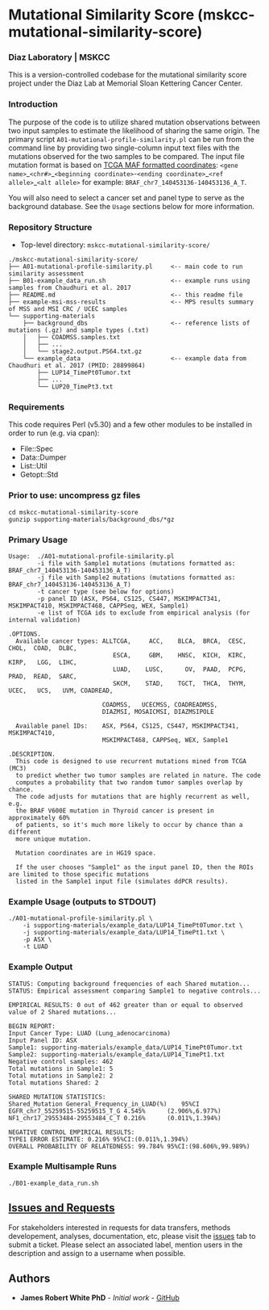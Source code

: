 # Mutational Similarity Score (mskcc-mutational-similarity-score)
### Diaz Laboratory | MSKCC
This is a version-controlled codebase for the mutational similarity score project
under the Diaz Lab at Memorial Sloan Kettering Cancer Center. 

### Introduction
The purpose of the code is to utilize shared mutation observations between two input samples to estimate the 
likelihood of sharing the same origin. The primary script `A01-mutational-profile-similarity.pl` can be run 
from the command line by providing two single-column input text files with the mutations observed for the
two samples to be compared. The input file mutation format is based on [TCGA MAF formatted coordinates](https://docs.gdc.cancer.gov/Data/File_Formats/MAF_Format): `<gene name>`\_`<chr#>`\_`<beginning coordinate>`\-`<ending coordinate>`\_`<ref allele>`\_`<alt allele>` for example: `BRAF_chr7_140453136-140453136_A_T`. 

You will also need to select a cancer set and panel type to serve as the background database. See the `Usage` sections below for more information.


### Repository Structure
* Top-level directory: `mskcc-mutational-similarity-score/`
```
./mskcc-mutational-similarity-score/
├── A01-mutational-profile-similarity.pl     <-- main code to run similarity assessment
├── B01-example_data_run.sh                  <-- example runs using samples from Chaudhuri et al. 2017
├── README.md                                <-- this readme file
├── example-msi-mss-results                  <-- MPS results summary of MSS and MSI CRC / UCEC samples
└── supporting-materials         
    ├── background_dbs                       <-- reference lists of mutations (.gz) and sample types (.txt)
    │   ├── COADMSS.samples.txt
    │   ├── ...
    │   └── stage2.output.PS64.txt.gz
    └── example_data                         <-- example data from Chaudhuri et al. 2017 (PMID: 28899864)
        ├── LUP14_TimePt0Tumor.txt
        ├── ...
        └── LUP20_TimePt3.txt
```

### Requirements
This code requires Perl (v5.30) and a few other modules to be installed in order to run (e.g. via cpan):
* File::Spec
* Data::Dumper
* List::Util
* Getopt::Std

### Prior to use: uncompress gz files
```
cd mskcc-mutational-similarity-score
gunzip supporting-materials/background_dbs/*gz
```

### Primary Usage
```
Usage:  ./A01-mutational-profile-similarity.pl
        -i file with Sample1 mutations (mutations formatted as: BRAF_chr7_140453136-140453136_A_T)
        -j file with Sample2 mutations (mutations formatted as: BRAF_chr7_140453136-140453136_A_T)
        -t cancer type (see below for options)
        -p panel ID (ASX, PS64, CS125, CS447, MSKIMPACT341, MSKIMPACT410, MSKIMPACT468, CAPPSeq, WEX, Sample1)
        -e list of TCGA ids to exclude from empirical analysis (for internal validation)

.OPTIONS.
  Available cancer types: ALLTCGA,     ACC,    BLCA,  BRCA,  CESC,  CHOL,  COAD,  DLBC,
                             ESCA,     GBM,    HNSC,  KICH,  KIRC,  KIRP,   LGG,  LIHC,
                             LUAD,    LUSC,      OV,  PAAD,  PCPG,  PRAD,  READ,  SARC,
                             SKCM,    STAD,    TGCT,  THCA,  THYM,  UCEC,   UCS,   UVM, COADREAD,

                          COADMSS,   UCECMSS, COADREADMSS,
                          DIAZMSI, MOSAICMSI, DIAZMSIPOLE

  Available panel IDs:    ASX, PS64, CS125, CS447, MSKIMPACT341, MSKIMPACT410,
                          MSKIMPACT468, CAPPSeq, WEX, Sample1

.DESCRIPTION.
  This code is designed to use recurrent mutations mined from TCGA (MC3)
  to predict whether two tumor samples are related in nature. The code
  computes a probability that two random tumor samples overlap by chance.
  The code adjusts for mutations that are highly recurrent as well, e.g.
  the BRAF V600E mutation in Thyroid cancer is present in approximately 60%
  of patients, so it's much more likely to occur by chance than a different
  more unique mutation.

  Mutation coordinates are in HG19 space.

  If the user chooses "Sample1" as the input panel ID, then the ROIs are limited to those specific mutations
  listed in the Sample1 input file (simulates ddPCR results).
```

### Example Usage (outputs to STDOUT)
```
./A01-mutational-profile-similarity.pl \
    -i supporting-materials/example_data/LUP14_TimePt0Tumor.txt \
    -j supporting-materials/example_data/LUP14_TimePt1.txt \
    -p ASX \
    -t LUAD
```

### Example Output 
```
STATUS: Computing background frequencies of each Shared mutation...
STATUS: Empirical assessment comparing Sample1 to negative controls...

EMPIRICAL RESULTS: 0 out of 462 greater than or equal to observed value of 2 Shared mutations...

BEGIN REPORT:
Input Cancer Type: LUAD (Lung_adenocarcinoma)
Input Panel ID: ASX
Sample1: supporting-materials/example_data/LUP14_TimePt0Tumor.txt
Sample2: supporting-materials/example_data/LUP14_TimePt1.txt
Negative control samples: 462
Total mutations in Sample1: 5
Total mutations in Sample2: 2
Total mutations Shared: 2

SHARED MUTATION STATISTICS:
Shared_Mutation	General_Frequency_in_LUAD(%)	95%CI
EGFR_chr7_55259515-55259515_T_G	4.545%  	(2.906%,6.977%)
NF1_chr17_29553484-29553484_C_T	0.216%  	(0.011%,1.394%)

NEGATIVE CONTROL EMPIRICAL RESULTS:
TYPE1 ERROR ESTIMATE: 0.216% 95%CI:(0.011%,1.394%)
OVERALL PROBABILITY OF RELATEDNESS: 99.784% 95%CI:(98.606%,99.989%)
```

### Example Multisample Runs
```
./B01-example_data_run.sh
```


## [Issues and Requests](https://github.com/resphera-jrwhite/mskcc-mutational-similarity-score/issues)
For stakeholders interested in requests for data transfers, methods developement, analyses, documentation, etc, please visit the [issues](https://github.com/resphera-jrwhite/mskcc-mutational-similarity-score/issues) tab to submit a ticket. Please select an associated label, mention users in the description and assign to a username when possible.

## Authors

* **James Robert White PhD** - *Initial work* - [GitHub](https://github.com/resphera-jrwhite)


